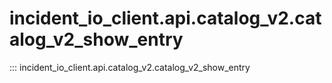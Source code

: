 # incident_io_client.api.catalog_v2.catalog_v2_show_entry

::: incident_io_client.api.catalog_v2.catalog_v2_show_entry